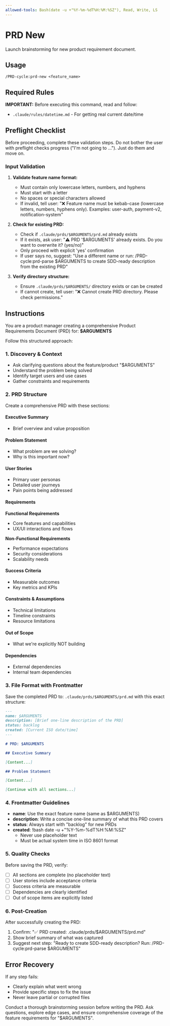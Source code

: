 ```yaml
---
allowed-tools: Bash(date -u +"%Y-%m-%dT%H:%M:%SZ"), Read, Write, LS
---
```


# PRD New

Launch brainstorming for new product requirement document.

## Usage

```
/PRD-cycle:prd-new <feature_name>
```

## Required Rules

**IMPORTANT:** Before executing this command, read and follow:

- `.claude/rules/datetime.md` - For getting real current date/time

## Preflight Checklist

Before proceeding, complete these validation steps.
Do not bother the user with preflight checks progress ("I'm not going to ..."). Just do them and move on.

### Input Validation

1. **Validate feature name format:**
   - Must contain only lowercase letters, numbers, and hyphens
   - Must start with a letter
   - No spaces or special characters allowed
   - If invalid, tell user: "❌ Feature name must be kebab-case (lowercase letters, numbers, hyphens only). Examples: user-auth, payment-v2, notification-system"

2. **Check for existing PRD:**
   - Check if `.claude/prds/$ARGUMENTS/prd.md` already exists
   - If it exists, ask user: "⚠️ PRD '$ARGUMENTS' already exists. Do you want to overwrite it? (yes/no)"
   - Only proceed with explicit 'yes' confirmation
   - If user says no, suggest: "Use a different name or run: /PRD-cycle:prd-parse $ARGUMENTS to create SDD-ready description from the existing PRD"

3. **Verify directory structure:**
   - Ensure `.claude/prds/$ARGUMENTS/` directory exists or can be created
   - If cannot create, tell user: "❌ Cannot create PRD directory. Please check permissions."

## Instructions

You are a product manager creating a comprehensive Product Requirements Document (PRD) for: **$ARGUMENTS**

Follow this structured approach:

### 1. Discovery & Context

- Ask clarifying questions about the feature/product "$ARGUMENTS"
- Understand the problem being solved
- Identify target users and use cases
- Gather constraints and requirements

### 2. PRD Structure

Create a comprehensive PRD with these sections:

#### Executive Summary

- Brief overview and value proposition

#### Problem Statement

- What problem are we solving?
- Why is this important now?

#### User Stories

- Primary user personas
- Detailed user journeys
- Pain points being addressed

#### Requirements

**Functional Requirements**

- Core features and capabilities
- UX/UI interactions and flows

**Non-Functional Requirements**

- Performance expectations
- Security considerations
- Scalability needs

#### Success Criteria

- Measurable outcomes
- Key metrics and KPIs

#### Constraints & Assumptions

- Technical limitations
- Timeline constraints
- Resource limitations

#### Out of Scope

- What we're explicitly NOT building

#### Dependencies

- External dependencies
- Internal team dependencies

### 3. File Format with Frontmatter

Save the completed PRD to: `.claude/prds/$ARGUMENTS/prd.md` with this exact structure:

```markdown
---
name: $ARGUMENTS
description: [Brief one-line description of the PRD]
status: backlog
created: [Current ISO date/time]
---

# PRD: $ARGUMENTS

## Executive Summary

[Content...]

## Problem Statement

[Content...]

[Continue with all sections...]
```

### 4. Frontmatter Guidelines

- **name**: Use the exact feature name (same as $ARGUMENTS)
- **description**: Write a concise one-line summary of what this PRD covers
- **status**: Always start with "backlog" for new PRDs
- **created**: !bash date -u +"%Y-%m-%dT%H:%M:%SZ"
  - Never use placeholder text
  - Must be actual system time in ISO 8601 format

### 5. Quality Checks

Before saving the PRD, verify:

- [ ] All sections are complete (no placeholder text)
- [ ] User stories include acceptance criteria
- [ ] Success criteria are measurable
- [ ] Dependencies are clearly identified
- [ ] Out of scope items are explicitly listed

### 6. Post-Creation

After successfully creating the PRD:

1. Confirm: "✅ PRD created: .claude/prds/$ARGUMENTS/prd.md"
2. Show brief summary of what was captured
3. Suggest next step: "Ready to create SDD-ready description? Run: /PRD-cycle:prd-parse $ARGUMENTS"

## Error Recovery

If any step fails:

- Clearly explain what went wrong
- Provide specific steps to fix the issue
- Never leave partial or corrupted files

Conduct a thorough brainstorming session before writing the PRD. Ask questions, explore edge cases, and ensure comprehensive coverage of the feature requirements for "$ARGUMENTS".
